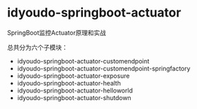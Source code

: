# idyoudo-springboot-actuator
SpringBoot监控Actuator原理和实战

总共分为六个子模块：
- idyoudo-springboot-actuator-customendpoint
- idyoudo-springboot-actuator-customendpoint-springfactory
- idyoudo-springboot-actuator-exposure
- idyoudo-springboot-actuator-health
- idyoudo-springboot-actuator-helloworld
- idyoudo-springboot-actuator-shutdown
